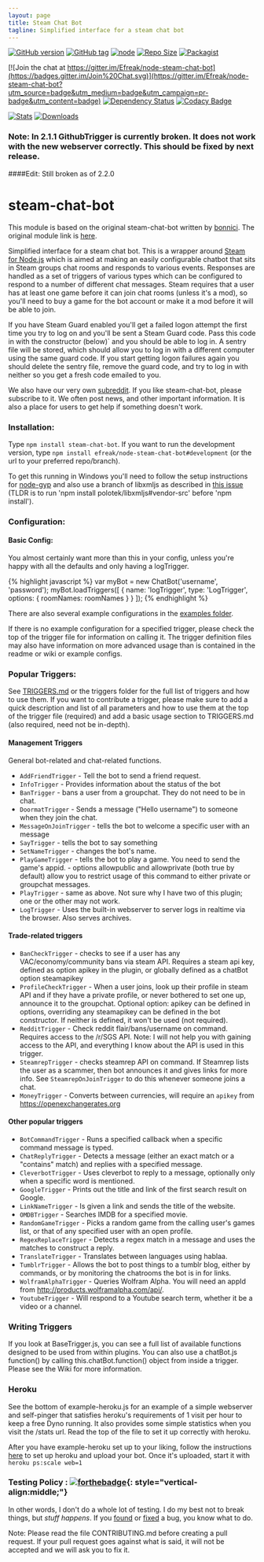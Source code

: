```yaml
---
layout: page
title: Steam Chat Bot
tagline: Simplified interface for a steam chat bot
---
```


[![GitHub version](https://badge.fury.io/gh/efreak%2Fnode-steam-chat-bot.svg)](http://badge.fury.io/gh/efreak%2Fnode-steam-chat-bot)
[![GitHub tag](https://img.shields.io/github/tag/efreak/node-steam-chat-bot.svg)]()
[![node](https://img.shields.io/node/v/steam-chat-bot.svg)]()
[![Repo Size](https://reposs.herokuapp.com/?path=Efreak/node-steam-chat-bot)]()
[![Packagist](https://img.shields.io/badge/license-MIT-44CC11.svg)](/LICENCE)

[![Join the chat at https://gitter.im/Efreak/node-steam-chat-bot](https://badges.gitter.im/Join%20Chat.svg)](https://gitter.im/Efreak/node-steam-chat-bot?utm_source=badge&utm_medium=badge&utm_campaign=pr-badge&utm_content=badge)
[![Dependency Status](https://www.versioneye.com/user/projects/547014ce9dcf6d5567000b49/badge.svg?style=flat)](https://www.versioneye.com/user/projects/547014ce9dcf6d5567000b49)
[![Codacy Badge](https://www.codacy.com/project/badge/79e3862b9b2b4e0fbbcf9e980fcb6263)](https://www.codacy.com/public/efreak2004/node-steam-chat-bot)

[![Stats](https://nodei.co/npm/steam-chat-bot.png?downloads=true&downloadRank=true&stars=true)](https://nodei.co/npm/steam-chat-bot/)
[![Downloads](https://nodei.co/npm-dl/steam-chat-bot.png?months=6&height=2)](https://nodei.co/npm/steam-chat-bot/)

### Note: In 2.1.1 GithubTrigger is currently broken. It does not work with the new webserver correctly. This should be fixed by next release.

####Edit: Still broken as of 2.2.0

# steam-chat-bot

This module is based on the original steam-chat-bot written by [bonnici](https://github.com/bonnici). The original module link is [here](https://github.com/bonnici/node-steam-chat-bot).

Simplified interface for a steam chat bot. This is a wrapper around [Steam for Node.js](https://github.com/seishun/node-steam) which is aimed at making an easily configurable chatbot that sits in Steam groups chat rooms and responds to various events. Responses are handled as a set of triggers of various types which can be configured to respond to a number of different chat messages. Steam requires that a user has at least one game before it can join chat rooms (unless it's a mod), so you'll need to buy a game for the bot account or make it a mod before it will be able to join.

If you have Steam Guard enabled you'll get a failed logon attempt the first time you try to log on and you'll be sent a Steam Guard code. Pass this code in with the constructor (below)` and you should be able to log in. A sentry file will be stored, which should allow you to log in with a different computer using the same guard code. If you start getting logon failures again you should delete the sentry file, remove the guard code, and try to log in with neither so you get a fresh code emailed to you.

We also have our very own [subreddit](http://reddit.com/r/NodeSteamChatBot). If you like steam-chat-bot, please subscribe to it. We often post news, and other important information. It is also a place for users to get help if something doesn't work.
### Installation:

Type `npm install steam-chat-bot`. If you want to run the development version, type `npm install efreak/node-steam-chat-bot#development` (or the url to your preferred repo/branch).

To get this running in Windows you'll need to follow the setup instructions for [node-gyp](https://github.com/TooTallNate/node-gyp#installation) and also use a branch of libxmljs as described in [this issue](https://github.com/polotek/libxmljs/issues/176) (TLDR is to run 'npm install polotek/libxmljs#vendor-src' before 'npm install').

### Configuration:

#### Basic Config:

You almost certainly want more than this in your config, unless you're happy with all the defaults and only having a logTrigger.

{% highlight javascript %}
var myBot = new ChatBot('username', 'password');
myBot.loadTriggers([
	{
		name: 'logTrigger',
		type: 'LogTrigger',
		options: { roomNames: roomNames }
	}
]);
{% endhighlight %}

There are also several example configurations in the [examples folder](https://github.com/Efreak/node-steam-chat-bot/tree/master/examples).

If there is no example configuration for a specified trigger, please check the top of the trigger file for information on calling it. The trigger definition files may also have information on more advanced usage than is contained in the readme or wiki or example configs.

### Popular Triggers:

See [TRIGGERS.md](https://github.com/Efreak/node-steam-chat-bot/blob/master/TRIGGERS.md) or the triggers folder for the full list of triggers and how
to use them. If you want to contribute a trigger, please make sure to add a quick description and list of all parameters and how to use them at the
top of the trigger file (required) and add a basic usage section to TRIGGERS.md (also required, need not be in-depth).

#### Management Triggers

General bot-related and chat-related functions.

- `AddFriendTrigger` - Tell the bot to send a friend request.
- `InfoTrigger` - Provides information about the status of the bot
- `BanTrigger` - bans a user from a groupchat. They do not need to be in chat.
- `DoormatTrigger` - Sends a message ("Hello username") to someone when they join the chat.
- `MessageOnJoinTrigger` - tells the bot to welcome a specific user with an message
- `SayTrigger` - tells the bot to say something
- `SetNameTrigger` - changes the bot's name.
- `PlayGameTrigger` - tells the bot to play a game. You need to send the game's appid. - options allowpublic and allowprivate (both true by default) allow you to restrict usage of this command to either private or groupchat messages.
- `PlayTrigger` - same as above. Not sure why I have two of this plugin; one or the other may not work.
- `LogTrigger` - Uses the built-in webserver to server logs in realtime via the browser. Also serves archives.

#### Trade-related triggers

- `BanCheckTrigger` - checks to see if a user has any VAC/economy/community bans via steam API. Requires a steam api key, defined as option apikey in the plugin, or globally defined as a chatBot option steamapikey
- `ProfileCheckTrigger` - When a user joins, look up their profile in steam API and if they have a private profile, or never bothered to set one up, announce it to the groupchat. Optional option: apikey can be defined in options, overriding any steamapikey can be defined in the bot constructor. If neither is defined, it won't be used (not required).
- `RedditTrigger` - Check reddit flair/bans/username on command. Requires access to the /r/SGS API. Note: I will not help you with gaining access to the API, and everything I know about the API is used in this trigger.
- `SteamrepTrigger` - checks steamrep API on command. If Steamrep lists the user as a scammer, then bot announces it and gives links for more info. See `SteamrepOnJoinTrigger` to do this whenever someone joins a chat.
- `MoneyTrigger` - Converts between currencies, will require an `apikey` from https://openexchangerates.org

#### Other popular triggers

- `BotCommandTrigger` - Runs a specified callback when a specific command message is typed.
- `ChatReplyTrigger` - Detects a message (either an exact match or a "contains" match) and replies with a specified message.
- `CleverbotTrigger` - Uses cleverbot to reply to a message, optionally only when a specific word is mentioned.
- `GoogleTrigger` - Prints out the title and link of the first search result on Google.
- `LinkNameTrigger` - Is given a link and sends the title of the website.
- `OMDBTrigger` - Searches IMDB for  a specified movie.
- `RandomGameTrigger` - Picks a random game from the calling user's games list, or that of any specified user with an open profile.
- `RegexReplaceTrigger` - Detects a regex match in a message and uses the matches to construct a reply.
- `TranslateTrigger` - Translates between languages using hablaa.
- `TumblrTrigger` - Allows the bot to post things to a tumblr blog, either by commands, or by monitoring the chatrooms the bot is in for links.
- `WolframAlphaTrigger` - Queries Wolfram Alpha. You will need an appId from http://products.wolframalpha.com/api/.
- `YoutubeTrigger` - Will respond to a Youtube search term, whether it be a video or a channel.

### Writing Triggers

If you look at BaseTrigger.js, you can see a full list of available functions designed to be used from within plugins. You can also use a chatBot.js function() by calling this.chatBot.function() object from inside a trigger. Please see the Wiki for more information.

### Heroku

See the bottom of example-heroku.js for an example of a simple webserver and self-pinger that satisfies heroku's requirements of 1 visit per hour to keep a free Dyno running. It also provides some simple statistics when you visit the /stats url. Read the top of the file to set it up correctly with heroku.

After you have example-heroku set up to your liking, follow the instructions [here](https://devcenter.heroku.com/articles/git) to set up heroku and upload your bot. Once it's uploaded, start it with `heroku ps:scale web=1`

### Testing Policy : [![forthebadge](http://forthebadge.com/images/badges/fuck-it-ship-it.svg)](http://forthebadge.com){: style="vertical-align:middle;"}

In other words, I don't do a whole lot of testing. I do my best not to break things, but *stuff happens*. If you [found](https://github.com/Efreak/node-steam-chat-bot/issues/new) or [fixed](https://github.com/Efreak/node-steam-chat-bot/compare/) a bug, you know what to do.

Note: Please read the file CONTRIBUTING.md before creating a pull request. If your pull request goes against what is said, it will not be accepted and we will ask you to fix it. 
